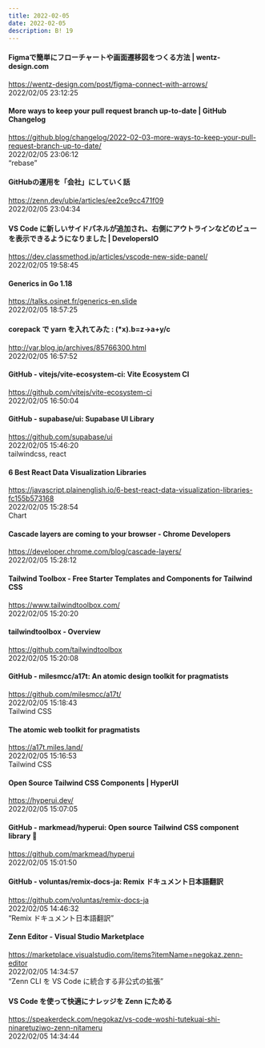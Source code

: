 ```yaml
---
title: 2022-02-05
date: 2022-02-05
description: B! 19
---
```


#### Figmaで簡単にフローチャートや画面遷移図をつくる方法 | wentz-design.com
https://wentz-design.com/post/figma-connect-with-arrows/<br>
2022/02/05 23:12:25<br>


#### More ways to keep your pull request branch up-to-date | GitHub Changelog
https://github.blog/changelog/2022-02-03-more-ways-to-keep-your-pull-request-branch-up-to-date/<br>
2022/02/05 23:06:12<br>
“rebase”


#### GitHubの運用を「会社」にしていく話
https://zenn.dev/ubie/articles/ee2ce9cc471f09<br>
2022/02/05 23:04:34<br>


#### VS Code に新しいサイドパネルが追加され、右側にアウトラインなどのビューを表示できるようになりました | DevelopersIO
https://dev.classmethod.jp/articles/vscode-new-side-panel/<br>
2022/02/05 19:58:45<br>


#### Generics in Go 1.18
https://talks.osinet.fr/generics-en.slide<br>
2022/02/05 18:57:25<br>


#### corepack で yarn を入れてみた : (*x).b=z-&gt;a+y/c
http://var.blog.jp/archives/85766300.html<br>
2022/02/05 16:57:52<br>


#### GitHub - vitejs/vite-ecosystem-ci: Vite Ecosystem CI
https://github.com/vitejs/vite-ecosystem-ci<br>
2022/02/05 16:50:04<br>


#### GitHub - supabase/ui: Supabase UI Library
https://github.com/supabase/ui<br>
2022/02/05 15:46:20<br>
tailwindcss, react


#### 6 Best React Data Visualization Libraries
https://javascript.plainenglish.io/6-best-react-data-visualization-libraries-fc155b573168<br>
2022/02/05 15:28:54<br>
Chart


#### Cascade layers are coming to your browser - Chrome Developers
https://developer.chrome.com/blog/cascade-layers/<br>
2022/02/05 15:28:12<br>


#### Tailwind Toolbox - Free Starter Templates and Components for Tailwind CSS
https://www.tailwindtoolbox.com/<br>
2022/02/05 15:20:20<br>


#### tailwindtoolbox - Overview
https://github.com/tailwindtoolbox<br>
2022/02/05 15:20:08<br>


#### GitHub - milesmcc/a17t: An atomic design toolkit for pragmatists
https://github.com/milesmcc/a17t/<br>
2022/02/05 15:18:43<br>
Tailwind CSS


#### The atomic web toolkit for pragmatists
https://a17t.miles.land/<br>
2022/02/05 15:16:53<br>
Tailwind CSS


#### Open Source Tailwind CSS Components | HyperUI
https://hyperui.dev/<br>
2022/02/05 15:07:05<br>


#### GitHub - markmead/hyperui: Open source Tailwind CSS component library 🐳
https://github.com/markmead/hyperui<br>
2022/02/05 15:01:50<br>


#### GitHub - voluntas/remix-docs-ja: Remix ドキュメント日本語翻訳
https://github.com/voluntas/remix-docs-ja<br>
2022/02/05 14:46:32<br>
“Remix ドキュメント日本語翻訳”


#### Zenn Editor - Visual Studio Marketplace
https://marketplace.visualstudio.com/items?itemName=negokaz.zenn-editor<br>
2022/02/05 14:34:57<br>
“Zenn CLI を VS Code に統合する非公式の拡張”


#### VS Code を使って快適にナレッジを Zenn にためる
https://speakerdeck.com/negokaz/vs-code-woshi-tutekuai-shi-ninaretuziwo-zenn-nitameru<br>
2022/02/05 14:34:44<br>


